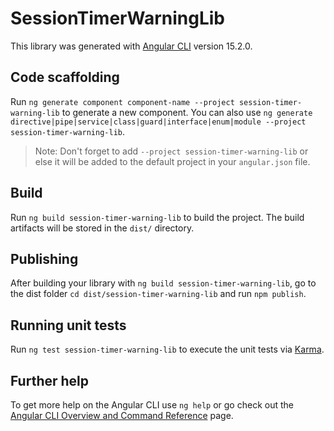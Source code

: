 # SessionTimerWarningLib

This library was generated with [Angular CLI](https://github.com/angular/angular-cli) version 15.2.0.

## Code scaffolding

Run `ng generate component component-name --project session-timer-warning-lib` to generate a new component. You can also use `ng generate directive|pipe|service|class|guard|interface|enum|module --project session-timer-warning-lib`.
> Note: Don't forget to add `--project session-timer-warning-lib` or else it will be added to the default project in your `angular.json` file. 

## Build

Run `ng build session-timer-warning-lib` to build the project. The build artifacts will be stored in the `dist/` directory.

## Publishing

After building your library with `ng build session-timer-warning-lib`, go to the dist folder `cd dist/session-timer-warning-lib` and run `npm publish`.

## Running unit tests

Run `ng test session-timer-warning-lib` to execute the unit tests via [Karma](https://karma-runner.github.io).

## Further help

To get more help on the Angular CLI use `ng help` or go check out the [Angular CLI Overview and Command Reference](https://angular.io/cli) page.
